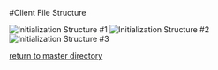 #Client File Structure

![Initialization Structure #1](/client/docs/p1.jpg)
![Initialization Structure #2](/client/docs/p2.jpg)
![Initialization Structure #3](/client/docs/p3.jpg)


[return to master directory](/README.md)
